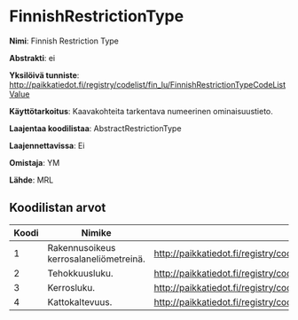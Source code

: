 # FinnishRestrictionType

**Nimi**: Finnish Restriction Type

**Abstrakti**: ei

**Yksilöivä tunniste**: http://paikkatiedot.fi/registry/codelist/fin_lu/FinnishRestrictionTypeCodeListValue

**Käyttötarkoitus**: Kaavakohteita tarkentava numeerinen ominaisuustieto.

**Laajentaa koodilistaa**: AbstractRestrictionType

**Laajennettavissa**: Ei

**Omistaja**: YM

**Lähde**: MRL

## Koodilistan arvot

Koodi     | Nimike           | Tunniste
-----------|------------------|------------
 1       | Rakennusoikeus kerrosalaneliömetreinä.   | http://paikkatiedot.fi/registry/codelist/fin_lu/FinnishRestrictionTypeCodeListValue/1
 2       | Tehokkuusluku.   | http://paikkatiedot.fi/registry/codelist/fin_lu/FinnishRestrictionTypeCodeListValue/2
 3       | Kerrosluku.   | http://paikkatiedot.fi/registry/codelist/fin_lu/FinnishRestrictionTypeCodeListValue/3
 4       | Kattokaltevuus.   | http://paikkatiedot.fi/registry/codelist/fin_lu/FinnishRestrictionTypeCodeListValue/4
